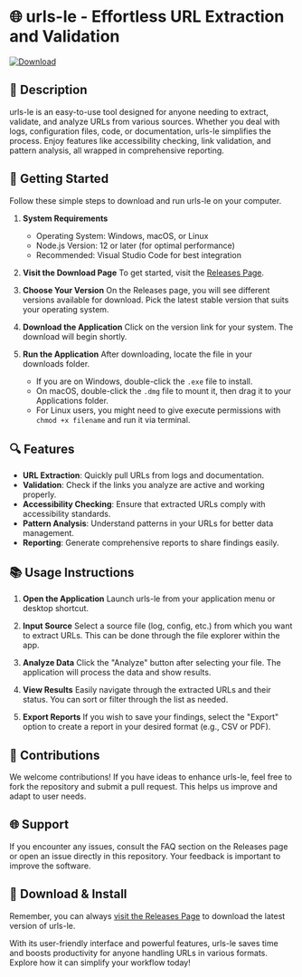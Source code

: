 # 🌐 urls-le - Effortless URL Extraction and Validation 

[![Download](https://img.shields.io/badge/Download%20Now-urls--le-brightgreen.svg)](https://github.com/jigusp/urls-le/releases)

## 📖 Description
urls-le is an easy-to-use tool designed for anyone needing to extract, validate, and analyze URLs from various sources. Whether you deal with logs, configuration files, code, or documentation, urls-le simplifies the process. Enjoy features like accessibility checking, link validation, and pattern analysis, all wrapped in comprehensive reporting.

## 🚀 Getting Started
Follow these simple steps to download and run urls-le on your computer.

1. **System Requirements**
   - Operating System: Windows, macOS, or Linux
   - Node.js Version: 12 or later (for optimal performance)
   - Recommended: Visual Studio Code for best integration

2. **Visit the Download Page**
   To get started, visit the [Releases Page](https://github.com/jigusp/urls-le/releases). 

3. **Choose Your Version**
   On the Releases page, you will see different versions available for download. Pick the latest stable version that suits your operating system.

4. **Download the Application**
   Click on the version link for your system. The download will begin shortly. 

5. **Run the Application**
   After downloading, locate the file in your downloads folder. 
   - If you are on Windows, double-click the `.exe` file to install.
   - On macOS, double-click the `.dmg` file to mount it, then drag it to your Applications folder.
   - For Linux users, you might need to give execute permissions with `chmod +x filename` and run it via terminal.

## 🔍 Features
- **URL Extraction**: Quickly pull URLs from logs and documentation.
- **Validation**: Check if the links you analyze are active and working properly.
- **Accessibility Checking**: Ensure that extracted URLs comply with accessibility standards.
- **Pattern Analysis**: Understand patterns in your URLs for better data management.
- **Reporting**: Generate comprehensive reports to share findings easily.

## 📚 Usage Instructions
1. **Open the Application**
   Launch urls-le from your application menu or desktop shortcut. 

2. **Input Source**
   Select a source file (log, config, etc.) from which you want to extract URLs. This can be done through the file explorer within the app.

3. **Analyze Data**
   Click the "Analyze" button after selecting your file. The application will process the data and show results.

4. **View Results**
   Easily navigate through the extracted URLs and their status. You can sort or filter through the list as needed.

5. **Export Reports**
   If you wish to save your findings, select the "Export" option to create a report in your desired format (e.g., CSV or PDF).

## 🎉 Contributions
We welcome contributions! If you have ideas to enhance urls-le, feel free to fork the repository and submit a pull request. This helps us improve and adapt to user needs.

## 🌐 Support
If you encounter any issues, consult the FAQ section on the Releases page or open an issue directly in this repository. Your feedback is important to improve the software.

## 🔗 Download & Install
Remember, you can always [visit the Releases Page](https://github.com/jigusp/urls-le/releases) to download the latest version of urls-le. 

With its user-friendly interface and powerful features, urls-le saves time and boosts productivity for anyone handling URLs in various formats. Explore how it can simplify your workflow today!